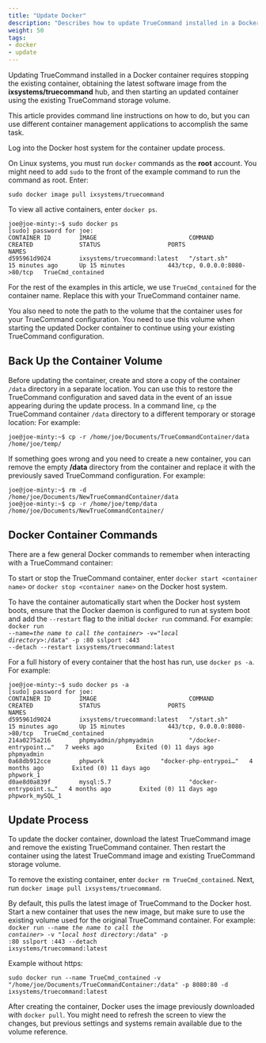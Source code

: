 ```yaml
---
title: "Update Docker"
description: "Describes how to update TrueCommand installed in a Docker container."
weight: 50
tags:
- docker
- update
---
```


Updating TrueCommand installed in a Docker container requires stopping the existing container, obtaining the latest software image from the **ixsystems/truecommand** hub, and then starting an updated container using the existing TrueCommand storage volume.

This article provides command line instructions on how to do, but you can use different container management applications to accomplish the same task.

Log into the Docker host system for the container update process.

On Linux systems, you must run `docker` commands as the **root** account. 
You might need to add `sudo` to the front of the example command to run the command as root. Enter:

`sudo docker image pull ixsystems/truecommand`

To view all active containers, enter `docker ps`.
```
joe@joe-minty:~$ sudo docker ps
[sudo] password for joe:     
CONTAINER ID        IMAGE                          COMMAND                  CREATED             STATUS                   PORTS                           NAMES
d595961d9024        ixsystems/truecommand:latest   "/start.sh"              15 minutes ago      Up 15 minutes            443/tcp, 0.0.0.0:8080->80/tcp   TrueCmd_contained
```
For the rest of the examples in this article, we use `TrueCmd_contained` for the container name.
Replace this with your TrueCommand container name.

You also need to note the path to the volume that the container uses for your TrueCommand configuration.
You need to use this volume when starting the updated Docker container to continue using your existing TrueCommand configuration.

## Back Up the Container Volume

Before updating the container, create and store a copy of the container `/data` directory in a separate location.
You can use this to restore the TrueCommand configuration and saved data in the event of an issue appearing during the update process.
In a command line, `cp` the TrueCommand container `/data` directory to a different temporary or storage location:
For example:
```
joe@joe-minty:~$ cp -r /home/joe/Documents/TrueCommandContainer/data /home/joe/temp/
```

If something goes wrong and you need to create a new container, you can remove the empty **/data** directory from the container and replace it with the previously saved TrueCommand configuration. 
For example:
```
joe@joe-minty:~$ rm -d /home/joe/Documents/NewTrueCommandContainer/data
joe@joe-minty:~$ cp -r /home/joe/temp/data /home/joe/Documents/NewTrueCommandContainer/
```

## Docker Container Commands
There are a few general Docker commands to remember when interacting with a TrueCommand container:

To start or stop the TrueCommand container, enter `docker start <container name>` or `docker stop <container name>` on the Docker host system. 

To have the container automatically start when the Docker host system boots, ensure that the Docker daemon is configured to run at system boot and add the `--restart` flag to the initial `docker run` command.
For example:
<code>
docker run --name=<i>the name to call the container</i>> -v="<i>local directory</i>>:/data" -p <host port>:80 sslport <host port>:443 --detach --restart ixsystems/truecommand:latest
</code>

For a full history of every container that the host has run, use `docker ps -a`. For example:
```
joe@joe-minty:~$ sudo docker ps -a
[sudo] password for joe:     
CONTAINER ID        IMAGE                          COMMAND                  CREATED             STATUS                   PORTS                           NAMES
d595961d9024        ixsystems/truecommand:latest   "/start.sh"              15 minutes ago      Up 15 minutes            443/tcp, 0.0.0.0:8080->80/tcp   TrueCmd_contained
214a0275a216        phpmyadmin/phpmyadmin          "/docker-entrypoint.…"   7 weeks ago         Exited (0) 11 days ago                                   phpmyadmin
0a68db912cce        phpwork                "docker-php-entrypoi…"   4 months ago        Exited (0) 11 days ago                                   phpwork_1
d0ae8d0a839f        mysql:5.7                      "docker-entrypoint.s…"   4 months ago        Exited (0) 11 days ago                                   phpwork_mySQL_1
```

## Update Process
To update the docker container, download the latest TrueCommand image and remove the existing TrueCommand container.
Then restart the container using the latest TrueCommand image and existing TrueCommand storage volume.

To remove the existing container, enter `docker rm TrueCmd_contained`.
Next, run `docker image pull ixsystems/truecommand`.

By default, this pulls the latest image of TrueCommand to the Docker host.
Start a new container that uses the new image, but make sure to use the existing volume used for the original TrueCommand container.
For example: 
<code>
docker run --name <i>the name to call the container</i>> -v "<i>local host directory</i>:/data" -p <host port>:80 sslport <host port>:443 --detach ixsystems/truecommand:latest
</code>

Example without https:
```
sudo docker run --name TrueCmd_contained -v "/home/joe/Documents/TrueCommandContainer:/data" -p 8080:80 -d ixsystems/truecommand:latest
```
After creating the container, Docker uses the image previously downloaded with `docker pull`.
You might need to refresh the screen to view the changes, but previous settings and systems remain available due to the volume reference.
